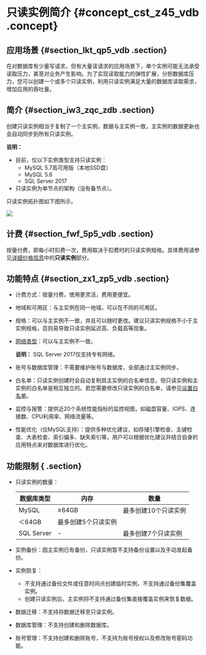 # 只读实例简介 {#concept_cst_z45_vdb .concept}

## 应用场景 {#section_lkt_qp5_vdb .section}

在对数据库有少量写请求，但有大量读请求的应用场景下，单个实例可能无法承受读取压力，甚至对业务产生影响。为了实现读取能力的弹性扩展，分担数据库压力，您可以创建一个或多个只读实例，利用只读实例满足大量的数据库读取需求，增加应用的吞吐量。

## 简介 {#section_iw3_zqc_zdb .section}

创建只读实例相当于复制了一个主实例，数据与主实例一致，主实例的数据更新也会自动同步到所有只读实例。

**说明：** 

-   目前，仅以下实例类型支持只读实例：
    -   MySQL 5.7高可用版（本地SSD盘）
    -   MySQL 5.6
    -   SQL Server 2017
-   只读实例为单节点的架构（没有备节点）。

只读实例拓扑图如下图所示。

![](http://static-aliyun-doc.oss-cn-hangzhou.aliyuncs.com/assets/img/7826/15428650156089_zh-CN.png)

## 计费 {#section_fwf_5p5_vdb .section}

按量付费，即每小时扣费一次，费用取决于扣费时的只读实例规格。具体费用请参见[详细价格信息](https://www.alibabacloud.com/product/apsaradb-for-rds?spm=a3c0i.7938564.220486.8.10521d15K8Buqg#pricing)中的**只读实例**部分。

## 功能特点 {#section_zx1_zp5_vdb .section}

-   计费方式：按量付费，使用更灵活，费用更便宜。
-   地域和可用区：与主实例在同一地域，可以在不同的可用区。
-   规格：可以与主实例不一致，并且可以随时更改。建议只读实例规格不小于主实例规格，否则易导致只读实例延迟高、负载高等现象。
-   [网络类型](../../../../intl.zh-CN/用户指南/数据库连接/切换网络类型.md#)：可以与主实例不一致。

    **说明：** SQL Server 2017仅支持专有网络。

-   账号与数据库管理：不需要维护账号与数据库，全部通过主实例同步。
-   白名单：只读实例创建时会自动复制其主实例的白名单信息，但只读实例和主实例的白名单是相互独立的。若您需要修改只读实例的白名单，请参见[设置白名单](intl.zh-CN/快速入门MySQL版/初始化配置/设置白名单.md#)。
-   监控与报警：提供近20个系统性能指标的监控视图，如磁盘容量、IOPS、连接数、CPU利用率、网络流量等。
-   性能优化（仅MySQL支持）：提供多种优化建议，如存储引擎检查、主键检查、大表检查、索引偏多、缺失索引等，用户可以根据优化建议并结合自身的应用特点来对数据库进行优化。

## 功能限制 { .section}

-   只读实例的数量：

    |数据库类型|内存|数量|
    |-----|--|--|
    |MySQL|≥64GB|最多创建10个只读实例|
    |＜64GB|最多创建5个只读实例|
    |SQL Server|-|最多创建7个只读实例|

-   实例备份：因主实例已有备份，只读实例暂不支持备份设置以及手动发起备份。
-   实例恢复：
    -   不支持通过备份文件或任意时间点创建临时实例，不支持通过备份集覆盖实例。
    -   创建只读实例后，主实例将不支持通过备份集直接覆盖实例来恢复数据。
-   数据迁移：不支持将数据迁移至只读实例。
-   数据库管理：不支持创建和删除数据库。
-   账号管理：不支持创建和删除账号，不支持为账号授权以及修改账号密码功能。

